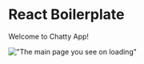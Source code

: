 React Boilerplate
=====================


Welcome to Chatty App!



!["The main page you see on loading"](https://github.com/davidkhayutin/ChattyApp/blob/master/Main.gif)
